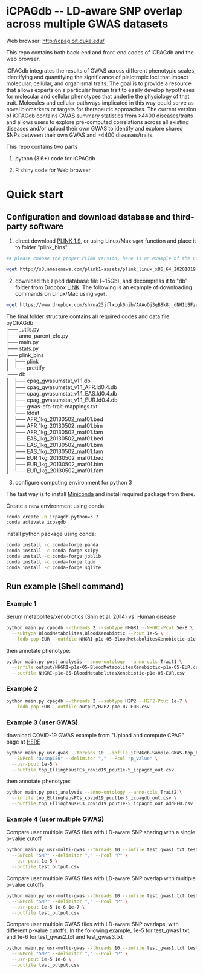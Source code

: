 # iCPAGdb -- LD-aware SNP overlap across multiple GWAS datasets

Web browser: http://cpag.oit.duke.edu/ 

This repo contains both back-end and front-end codes of iCPAGdb and the web browser.

iCPAGdb integrates the results of GWAS across different phenotypic scales, identifying and quantifying the significance of pleiotropic loci that impact molecular, cellular, and organismal traits. The goal is to provide a resource that allows experts on a particular human trait to easily develop hypotheses for molecular and cellular phenotypes that underlie the physiology of that trait. Molecules and cellular pathways implicated in this way could serve as novel biomarkers or targets for therapeutic approaches. The current version of iCPAGdb contains GWAS summary statistics from >4400 diseases/traits and allows users to explore pre-computed correlations across all existing diseases and/or upload their own GWAS to identify and explore shared SNPs between their own GWAS and >4400 diseases/traits.

This repo contains two parts
1) python (3.6+) code for iCPAGdb

2) R shiny code for Web browser


# Quick start

## Configuration and download database and third-party software
1) direct download [PLINK 1.9](https://www.cog-genomics.org/plink/1.9/), or using Linux/Max ```wget``` function  and place it to folder "plink_bins"  <br/>

```sh 
## please choose the proper PLINK version, here is an example of the Linux version 

wget http://s3.amazonaws.com/plink1-assets/plink_linux_x86_64_20201019.zip
```

2) download the ziped database file (~15Gb), and decompress it to "db" folder from Dropbox [LINK](https://www.dropbox.com/sh/na23jflxcgk0nib/AAAoOj3gB8k8j_dNH1UBFzeZa?dl=0). The following is an example of downloading commands on Linux/Mac using ```wget```.

```sh 
wget https://www.dropbox.com/sh/na23jflxcgk0nib/AAAoOj3gB8k8j_dNH1UBFzeZa\?dl=1  --content-disposition

```

The final folder structure contains all required codes and data file: <br/>
pyCPAGdb <br/>
├── _utils.py <br/>
├── anno_parent_efo.py <br/>
├── main.py <br/>
├── stats.py <br/>
├── plink_bins <br/>
│   ├── plink <br/>
│   └── prettify <br/>
├── db <br/>
│   ├── cpag_gwasumstat_v1.1.db <br/>
│   ├── cpag_gwasumstat_v1.1_AFR.ld0.4.db <br/>
│   ├── cpag_gwasumstat_v1.1_EAS.ld0.4.db <br/>
│   ├── cpag_gwasumstat_v1.1_EUR.ld0.4.db <br/>
│   ├── gwas-efo-trait-mappings.txt <br/>
│   └── lddat <br/>
│       ├── AFR_1kg_20130502_maf01.bed <br/>
│       ├── AFR_1kg_20130502_maf01.bim <br/>
│       ├── AFR_1kg_20130502_maf01.fam <br/>
│       ├── EAS_1kg_20130502_maf01.bed <br/>
│       ├── EAS_1kg_20130502_maf01.bim <br/>
│       ├── EAS_1kg_20130502_maf01.fam <br/>
│       ├── EUR_1kg_20130502_maf01.bed <br/>
│       ├── EUR_1kg_20130502_maf01.bim <br/>
│       └── EUR_1kg_20130502_maf01.fam <br/>

3) configure computing environment for python 3 

The fast way is to install [Miniconda](https://docs.conda.io/projects/conda/en/latest/user-guide/install/) and install required package from there.

Create a new environment using conda:

```sh
conda create -n icpagdb python=3.7
conda activate icpagdb
```

install python package using conda:

```sh
conda install -c conda-forge panda
conda install -c conda-forge scipy
conda install -c conda-forge joblib
conda install -c conda-forge tqdm
conda install -c conda-forge sqlite
```


## Run example (Shell command)

### Example 1

Serum metabolites/xenobiotics (Shin et al. 2014) vs. Human disease 

```sh
python main.py cpagdb --threads 2 --subtype NHGRI --NHGRI-Pcut 5e-8 \
  --subtype BloodMetabolites,BloodXenobiotic --Pcut 1e-5 \
  --lddb-pop EUR --outfile NHGRI-p1e-05-BloodMetabolitesXenobiotic-p1e-05-EUR.csv
```

then annotate phenotype:

```sh 
python main.py post_analysis --anno-ontology --anno-cols Trait1 \
  --infile output/NHGRI-p1e-05-BloodMetabolitesXenobiotic-p1e-05-EUR.csv \
  --outfile NHGRI-p1e-05-BloodMetabolitesXenobiotic-p1e-05-EUR.csv
```

### Example 2

```sh 
python main.py cpagdb --threads 2 --subtype H2P2 --H2P2-Pcut 1e-7 \
  --lddb-pop EUR --outfile output/H2P2-p1e-07-EUR.csv
```

### Example 3 (user GWAS)

download COVID-19 GWAS example from "Upload and compute CPAG" page at [HERE](http://cpag.oit.duke.edu/)

```sh 
python main.py usr-gwas --threads 10 --infile iCPAGdb-Sample-GWAS-top_EllinghausPCs_covid19.csv \
  --SNPcol "avsnp150" --delimitor "," --Pcol "p_value" \
  --usr-pcut 1e-5 \
  --outfile top_EllinghausPCs_covid19_pcut1e-5_icpagdb_out.csv
  ```

then annotate phenotype:

```sh 
python main.py post_analysis --anno-ontology --anno-cols Trait2 \
  --infile top_EllinghausPCs_covid19_pcut1e-5_icpagdb_out.csv \
  --outfile top_EllinghausPCs_covid19_pcut1e-5_icpagdb_out_addEFO.csv
  ```
### Example 4 (user multiple GWAS)

Compare user multiple GWAS files with LD-aware SNP sharing with a single p-value cutoff

```sh 
python main.py usr-multi-gwas --threads 10 --infile test_gwas1.txt test_gwas2.txt test_gwas3.txt \
  --SNPcol "SNP" --delimitor "," --Pcol "P" \
  --usr-pcut 1e-5 \
  --outfile test_output.csv
  ```


Compare user multiple GWAS files with LD-aware SNP overlap with multiple p-value cutoffs

```sh 
python main.py usr-multi-gwas --threads 10 --infile test_gwas1.txt test_gwas2.txt test_gwas3.txt \
  --SNPcol "SNP" --delimitor "," --Pcol "P" \
  --usr-pcut 1e-5 1e-6 1e-7 \
  --outfile test_output.csv
  ```


Compare user multiple GWAS files with LD-aware SNP overlaps, with different p-value cutoffs. In the following example, 1e-5 for test_gwas1.txt, and 1e-6 for test_gwas2.txt and test_gwas3.txt

```sh 
python main.py usr-multi-gwas --threads 10 --infile test_gwas1.txt test_gwas2.txt, test_gwas3.txt \
  --SNPcol "SNP" --delimitor "," --Pcol "P" \
  --usr-pcut 1e-5 1e-6 \
  --outfile test_output.csv
  ```
